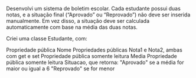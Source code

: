 Desenvolvi um sistema de boletim escolar. Cada estudante possui duas notas, e a situação final (“Aprovado” ou “Reprovado”) não deve ser inserida manualmente. Em vez disso, a situação deve ser calculada automaticamente com base na média das duas notas.

Criei uma classe Estudante, com:

Propriedade pública Nome
Propriedades públicas Nota1 e Nota2, ambas com get e set
Propriedade pública somente leitura Media
Propriedade pública somente leitura Situacao, que retorna:
"Aprovado" se a média for maior ou igual a 6
"Reprovado" se for menor
